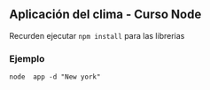 
## Aplicación del clima - Curso Node

Recurden ejecutar ```npm install``` para las librerias


### Ejemplo
```
node  app -d "New york"
```
